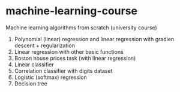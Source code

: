 # machine-learning-course
Machine learning algorithms from scratch (university course)

1. Polynomial (linear) regression and linear regression with gradien descent + regularization
2. Linear regression with other basic functions
3. Boston house prices task (with linear regression)
4. Linear classifier
5. Correlation classifier with digits dataset
6. Logistic (softmax) regression
7. Decision tree
